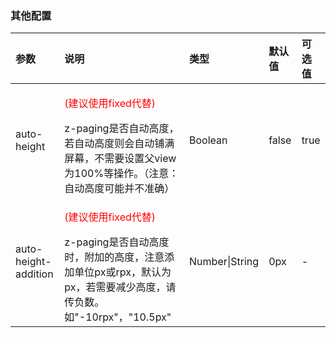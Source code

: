 ### 其他配置

| 参数                 | 说明                                                         | 类型           | 默认值 | 可选值 |
| :------------------- | :----------------------------------------------------------- | :------------- | :----- | :----- |
| auto-height          | <p style="color:red;">(建议使用fixed代替)</p>z-paging是否自动高度，若自动高度则会自动铺满屏幕，不需要设置父view为100%等操作。（注意：自动高度可能并不准确） | Boolean        | false  | true   |
| auto-height-addition | <p style="color:red;">(建议使用fixed代替)</p>z-paging是否自动高度时，附加的高度，注意添加单位px或rpx，默认为px，若需要减少高度，请传负数。如"-10rpx"，"10.5px" | Number\|String | 0px    | -      |